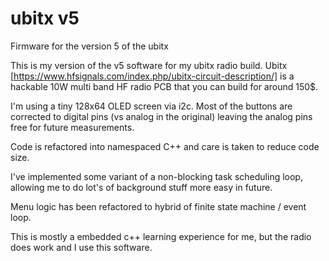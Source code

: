 # ubitx v5
Firmware for the version 5 of the ubitx

This is my version of the v5 software for my ubitx radio build.
Ubitx [https://www.hfsignals.com/index.php/ubitx-circuit-description/]
is a hackable 10W multi band HF radio PCB that you can build for around
150$.

I'm using a tiny 128x64 OLED screen via i2c. Most of the buttons are
corrected to digital pins (vs analog in the original) leaving the analog
pins free for future measurements.

Code is refactored into namespaced C++ and care is taken to reduce code
size.

I've implemented some variant of a non-blocking task scheduling loop,
allowing me to do lot's of background stuff more easy in future.

Menu logic has been refactored to hybrid of finite state machine / event
loop.

This is mostly a embedded c++ learning experience for me, but the radio
does work and I use this software.
